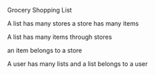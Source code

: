 Grocery Shopping List

A list has many stores
a store has many items

A list has many items through stores

an item belongs to a store

A user has many lists and a list belongs to a user

